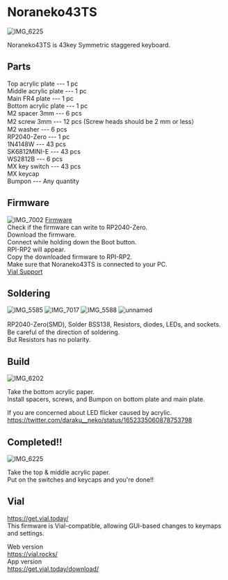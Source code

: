 # Noraneko43TS
![IMG_6225](https://github.com/user-attachments/assets/78a1e6b4-61af-4033-9646-d00788f4bc60)

Noraneko43TS is 43key Symmetric staggered keyboard.  

## Parts  

Top acrylic plate --- 1 pc  
Middle acrylic plate --- 1 pc   
Main FR4 plate --- 1 pc   
Bottom acrylic plate --- 1 pc   
M2 spacer 3mm --- 6 pcs  
M2 screw 3mm --- 12 pcs  (Screw heads should be 2 mm or less）  
M2 washer --- 6 pcs  
RP2040-Zero --- 1 pc   
1N4148W --- 43 pcs  
SK6812MINI-E --- 43 pcs  
WS2812B --- 6 pcs  
MX key switch --- 43 pcs    
MX keycap    
Bumpon --- Any quantity 

## Firmware
![IMG_7002](https://user-images.githubusercontent.com/5214078/201300486-a19fce27-7261-4fac-a14e-f837b712de54.jpeg)
[Firmware](https://github.com/darakuneko/Noraneko/raw/main/noraneko43ts/v1.0/firmware/noraneko43ts_vial.uf2)  
Check if the firmware can write to RP2040-Zero.  
Download the firmware.   
Connect while holding down the Boot button.  
RPI-RP2 will appear.  
Copy the downloaded firmware to RPI-RP2.  
Make sure that Noraneko43TS is connected to your PC.    
[Vial Support](https://get.vial.today/)  

## Soldering
![IMG_5585](https://user-images.githubusercontent.com/5214078/196370976-1ae8f0df-43c9-4802-8a62-8c840f756a45.png)
![IMG_7017](https://user-images.githubusercontent.com/5214078/201293813-f836e7c0-ed6d-4031-ab17-09eea528efa6.jpg)
![IMG_5588](https://user-images.githubusercontent.com/5214078/196371378-a40fc202-53ea-49b4-a9e6-ca88323a2bc1.png)
![unnamed](https://user-images.githubusercontent.com/5214078/234236638-de475c43-c586-493f-8152-63ca74c02ff0.jpg)

RP2040-Zero(SMD), Solder BSS138, Resistors, diodes, LEDs, and sockets.　  
Be careful of the direction of soldering.  
But Resistors has no polarity.

## Build
![IMG_6202](https://github.com/user-attachments/assets/d3ffb692-2282-4575-ac25-f76fec2b5d2a)

Take the bottom acrylic paper.   
Install spacers, screws, and Bumpon on bottom plate and main plate.

If you are concerned about LED flicker caused by acrylic.  
https://twitter.com/daraku__neko/status/1652335060878753798

## Completed!!
![IMG_6225](https://github.com/user-attachments/assets/78a1e6b4-61af-4033-9646-d00788f4bc60)

Take the top & middle acrylic paper.  
Put on the switches and keycaps and you're done!!

## Vial 
https://get.vial.today/  
This firmware is Vial-compatible, allowing GUI-based changes to keymaps and settings.  

Web version  
https://vial.rocks/  
App version  
https://get.vial.today/download/  

